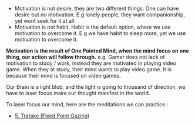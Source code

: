 
- Motivation is not desire, they are two different things. One can have desire but no motivation. E.g lonely people, they want companionship, yet wont seek for it at all
- Motivation is not habit. Habit is the default option, where we use motivation to overcome it. E.g we have habit to sleep more, yet we use motivation to overcome it.

**Motivation is the result of One Pointed Mind, when the mind focus on one thing, our action will follow through.** 
e.g. Gamer does not lack of motivation to study / work, instead they are motivated in playing video game. When they at study, their mind wants to play video game. It is because their mind is focused on video games.

Our Brain is a light blub, and the light is going to thousand of direction, we have to laser focus make our thought manifest in the world.

To laser focus our mind, here are the meditations we can practice.:
- [5. Tratake (Fixed Point Gazing)](../Practise/0.%20Index%20and%20Notes.md#5.%20Tratake%20(Fixed%20Point%20Gazing))